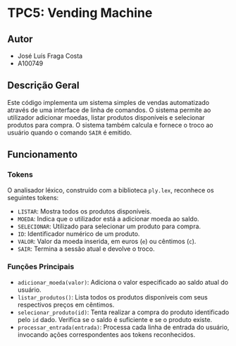 # TPC5: Vending Machine


## Autor

- José Luís Fraga Costa
- A100749


## Descrição Geral

Este código implementa um sistema simples de vendas automatizado através de uma interface de linha de comandos. O sistema permite ao utilizador adicionar moedas, listar produtos disponíveis e selecionar produtos para compra. O sistema também calcula e fornece o troco ao usuário quando o comando `SAIR` é emitido.

## Funcionamento

### Tokens

O analisador léxico, construído com a biblioteca `ply.lex`, reconhece os seguintes tokens:

- `LISTAR`: Mostra todos os produtos disponíveis.
- `MOEDA`: Indica que o utilizador está a adicionar moeda ao saldo.
- `SELECIONAR`: Utilizado para selecionar um produto para compra.
- `ID`: Identificador numérico de um produto.
- `VALOR`: Valor da moeda inserida, em euros (`e`) ou cêntimos (`c`).
- `SAIR`: Termina a sessão atual e devolve o troco.

### Funções Principais

- `adicionar_moeda(valor)`: Adiciona o valor especificado ao saldo atual do usuário.
- `listar_produtos()`: Lista todos os produtos disponíveis com seus respectivos preços em cêntimos.
- `selecionar_produto(id)`: Tenta realizar a compra do produto identificado pelo `id` dado. Verifica se o saldo é suficiente e se o produto existe.
- `processar_entrada(entrada)`: Processa cada linha de entrada do usuário, invocando ações correspondentes aos tokens reconhecidos.


